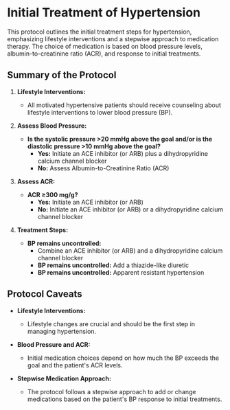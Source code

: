 # Initial Treatment of Hypertension

This protocol outlines the initial treatment steps for hypertension, emphasizing lifestyle interventions and a stepwise approach to medication therapy. The choice of medication is based on blood pressure levels, albumin-to-creatinine ratio (ACR), and response to initial treatments.

## Summary of the Protocol

1. **Lifestyle Interventions:**
   - All motivated hypertensive patients should receive counseling about lifestyle interventions to lower blood pressure (BP).

2. **Assess Blood Pressure:**
   - **Is the systolic pressure >20 mmHg above the goal and/or is the diastolic pressure >10 mmHg above the goal?**
     - **Yes:** Initiate an ACE inhibitor (or ARB) plus a dihydropyridine calcium channel blocker
     - **No:** Assess Albumin-to-Creatinine Ratio (ACR)

3. **Assess ACR:**
   - **ACR ≥300 mg/g?**
     - **Yes:** Initiate an ACE inhibitor (or ARB)
     - **No:** Initiate an ACE inhibitor (or ARB) or a dihydropyridine calcium channel blocker

4. **Treatment Steps:**
   - **BP remains uncontrolled:**
     - Combine an ACE inhibitor (or ARB) and a dihydropyridine calcium channel blocker
     - **BP remains uncontrolled:** Add a thiazide-like diuretic
     - **BP remains uncontrolled:** Apparent resistant hypertension

## Protocol Caveats

- **Lifestyle Interventions:**
  - Lifestyle changes are crucial and should be the first step in managing hypertension.

- **Blood Pressure and ACR:**
  - Initial medication choices depend on how much the BP exceeds the goal and the patient's ACR levels.

- **Stepwise Medication Approach:**
  - The protocol follows a stepwise approach to add or change medications based on the patient's BP response to initial treatments.
